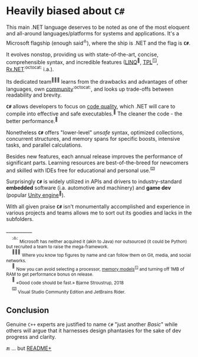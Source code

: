 # Heavily biased about `C#`

This main .NET language deserves to be noted as one of the most eloquent and all-around languages/platforms for systems and applications. It's a Microsoft flagship (enough said<sup>⛵</sup>), where the ship is .NET and the flag is **`C#`**.

It evolves nonstop, providing us with state-of-the-art, concise, comprehensible syntax, and incredible features ([LINQ](https://stackoverflow.com/questions/2321724/where-can-i-get-a-good-concise-linq-cheatsheet)<sup>🔗</sup>, [TPL](https://docs.microsoft.com/en-us/dotnet/standard/parallel-programming/task-parallel-library-tpl)<sup>🪟</sup>, [Rx.NET](https://github.com/dotnet/reactive)<sup>:octocat:</sup> i.a.). 

Its dedicated team<sup>:people_holding_hands:</sup> learns from the drawbacks and advantages of other languages, own [community](https://github.com/dotnet/csharplang/tree/main/proposals)<sup>:octocat:</sup>, and looks up trade-offs between readability and brevity.

**`C#`** allows developers to focus on [code quality](../software/QA/README+/code-quality.md), which .NET will care to compile into effective and safe executables.<sup>💾</sup>  The cleaner the code - the better performance.<sup>🪩</sup>

Nonetheless **`C#`** offers "lower-level" _unsafe_ syntax, optimized collections, concurrent structures, and memory spans for specific boosts, intensive tasks, and parallel calculations.

Besides new features, each annual release improves the performance of significant parts. Learning resources are best-of-the-breed for newcomers and skilled with IDEs free for educational and personal use.<sup>⌨️</sup>

Surprisingly **`C#`** is widely utilized in APIs and drivers to industry-standard **embedded** software (i.a. automotive and machinery) and **game dev** (popular [Unity engine](https://unity.com/solutions/programming)<sup>🔗</sup>).

With all given praise **`C#`** isn't monumentally accomplished and experience in various projects and teams allows me to sort out its goodies and lacks in the subfolders.

\___________\
&nbsp;&nbsp;&nbsp;&nbsp;<sup>:⛵:</sup> <sub>Microsoft has neither acquired it (akin to Java) nor outsourced (it could be Python) but recruited a team to raise the mega-framework.</sub>\
&nbsp;&nbsp;&nbsp;&nbsp;<sup>🧑‍🤝‍🧑</sup> <sub>Where you know top figures by name and can follow them on Git, media, and social networks.</sub>\
&nbsp;&nbsp;&nbsp;&nbsp;<sup>💾</sup> <sub>Now you can avoid selecting a processor, [memory models](https://devblogs.microsoft.com/oldnewthing/20200728-00/?p=104012)<sup>🪟</sup> and turning off 1MB of RAM to get performance bonus on release.</sub>\
&nbsp;&nbsp;&nbsp;&nbsp;<sup>🪩</sup> <sub>«Good code should be fast.» Bjarne Stroustrup, 2018</sub>\
&nbsp;&nbsp;&nbsp;&nbsp;<sup>⌨️</sup> <sub>Visual Studio Community Edition and JetBrains Rider.</sub>

## Conclusion

Genuine `C++` experts are justified to name `C#` "just another _Basic_" while others will argue that it harnesses design phantasies for the sake of dev progress and clarity.

🔚 ... but [README+](README+)
